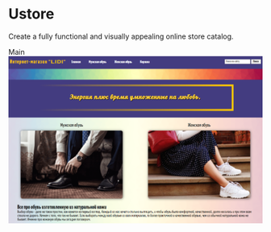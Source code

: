 # Ustore
Create a fully functional and visually appealing online store catalog.

Main
![Image alt](https://github.com/ivan-gumenuk/Ustore/raw/master/assets/preview/main.png)

